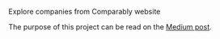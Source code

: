 Explore companies from Comparably website

The purpose of this project can be read on the [Medium post](https://medium.com/@tiffanyjaya/finding-the-best-companies-to-work-for-with-data-analysis-493731de2f45).
